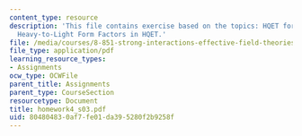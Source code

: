 ```yaml
---
content_type: resource
description: 'This file contains exercise based on the topics: HQET for Antiquarks,
  Heavy-to-Light Form Factors in HQET.'
file: /media/courses/8-851-strong-interactions-effective-field-theories-of-qcd-spring-2006/804804830af7fe01da395280f2b9258f_homework4_s03.pdf
file_type: application/pdf
learning_resource_types:
- Assignments
ocw_type: OCWFile
parent_title: Assignments
parent_type: CourseSection
resourcetype: Document
title: homework4_s03.pdf
uid: 80480483-0af7-fe01-da39-5280f2b9258f
---
```

